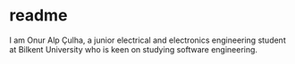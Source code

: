# readme

 I am Onur Alp Çulha, a junior electrical and electronics engineering student at Bilkent University who is keen on studying software engineering.
